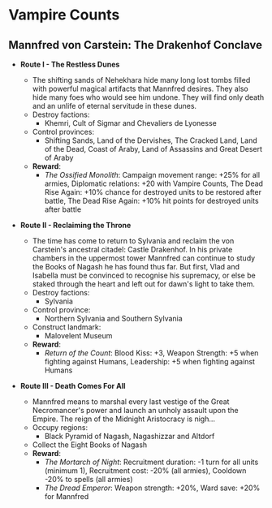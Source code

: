 # Vampire Counts

## Mannfred von Carstein: The Drakenhof Conclave

* **Route I - The Restless Dunes**
  * The shifting sands of Nehekhara hide many long lost tombs filled with powerful magical artifacts that Mannfred desires. They also hide many foes who would see him undone. They will find only death and an unlife of eternal servitude in these dunes.
  * Destroy factions:
    * Khemri, Cult of Sigmar and Chevaliers de Lyonesse
  * Control provinces:
    * Shifting Sands, Land of the Dervishes, The Cracked Land, Land of the Dead, Coast of Araby, Land of Assassins and Great Desert of Araby
  * **Reward**:
    * _The Ossified Monolith_: Campaign movement range: +25% for all armies, Diplomatic relations: +20 with Vampire Counts, The Dead Rise Again: +10% chance for destroyed units to be restored after battle, The Dead Rise Again: +10% hit points for destroyed units after battle

* **Route II - Reclaiming the Throne**
  * The time has come to return to Sylvania and reclaim the von Carstein's ancestral citadel: Castle Drakenhof. In his private chambers in the uppermost tower Mannfred can continue to study the Books of Nagash he has found thus far. But first, Vlad and Isabella must be convinced to recognise his supremacy, or else be staked through the heart and left out for dawn's light to take them.
  * Destroy factions:
    * Sylvania
  * Control province:
    * Northern Sylvania and Southern Sylvania
  * Construct landmark:
    * Malovelent Museum
  * **Reward**:
    * _Return of the Count_: Blood Kiss: +3, Weapon Strength: +5 when fighting against Humans, Leadership: +5 when fighting against Humans

* **Route III - Death Comes For All**
  * Mannfred means to marshal every last vestige of the Great Necromancer's power and launch an unholy assault upon the Empire. The reign of the Midnight Aristocracy is nigh...
  * Occupy regions:
    * Black Pyramid of Nagash, Nagashizzar and Altdorf
  * Collect the Eight Books of Nagash
  * **Reward**:
    * _The Mortarch of Night_: Recruitment duration: -1 turn for all units (minimum 1), Recruitment cost: -20% (all armies), Cooldown -20% to spells (all armies)
    * _The Dread Emperor_: Weapon strength: +20%, Ward save: +20% for Mannfred
